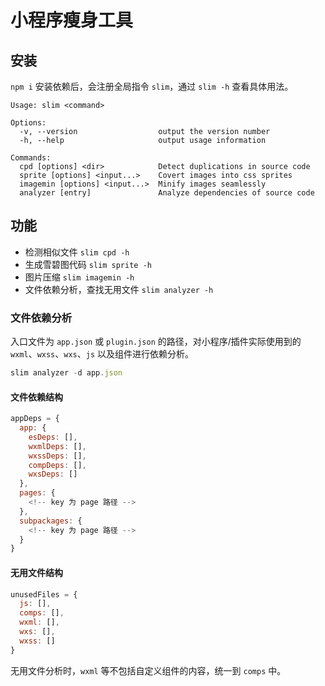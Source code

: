 # 小程序瘦身工具

## 安装

`npm i` 安装依赖后，会注册全局指令 `slim`，通过 `slim -h` 查看具体用法。

```
Usage: slim <command>

Options:
  -v, --version                  output the version number
  -h, --help                     output usage information

Commands:
  cpd [options] <dir>            Detect duplications in source code
  sprite [options] <input...>    Covert images into css sprites
  imagemin [options] <input...>  Minify images seamlessly
  analyzer [entry]               Analyze dependencies of source code
```

## 功能

* 检测相似文件 `slim cpd -h`
* 生成雪碧图代码  `slim sprite -h`
* 图片压缩 `slim imagemin -h`
* 文件依赖分析，查找无用文件 `slim analyzer -h`

### 文件依赖分析

入口文件为 `app.json` 或 `plugin.json` 的路径，对小程序/插件实际使用到的 `wxml`、`wxss`、`wxs`、`js` 以及组件进行依赖分析。

```js
slim analyzer -d app.json
```

#### 文件依赖结构

```js
appDeps = {
  app: {
    esDeps: [],
    wxmlDeps: [],
    wxssDeps: [],
    compDeps: [],
    wxsDeps: []
  },
  pages: {
    <!-- key 为 page 路径 -->
  },
  subpackages: {
    <!-- key 为 page 路径 -->
  }
}
```

#### 无用文件结构

```js
unusedFiles = {
  js: [],
  comps: [],
  wxml: [],
  wxs: [],
  wxss: []
}
```

无用文件分析时，`wxml` 等不包括自定义组件的内容，统一到 `comps` 中。